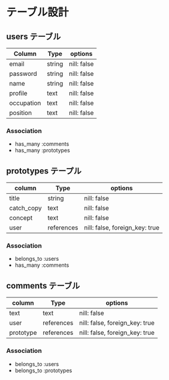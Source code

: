 # テーブル設計

## users テーブル

| Column     | Type   | options     |
| ---------- | -------| ----------- |
| email      | string | nill: false |
| password   | string | nill: false |
| name       | string | nill: false |
| profile    | text   | nill: false |
| occupation | text   | nill: false |
| position   | text   | nill: false |

### Association

- has_many :comments
- has_many :prototypes

## prototypes テープル 

| column     | Type       | options                        |
| -----------| -----------| ------------------------------ |
| title      | string     | nill: false                    |
| catch_copy | text       | nill: false                    |
| concept    | text       | nill: false                    |
| user       | references | nill: false, foreign_key: true |

### Association

- belongs_to :users
- has_many :comments

## comments テーブル

| column    | Type       | options                        |
| --------- | ---------- | ------------------------------ |
| text      | text       | nill: false                    |
| user      | references | nill: false, foreign_key: true |
| prototype | references | nill: false, foreign_key: true |

### Association

- belongs_to :users
- belongs_to :prototypes